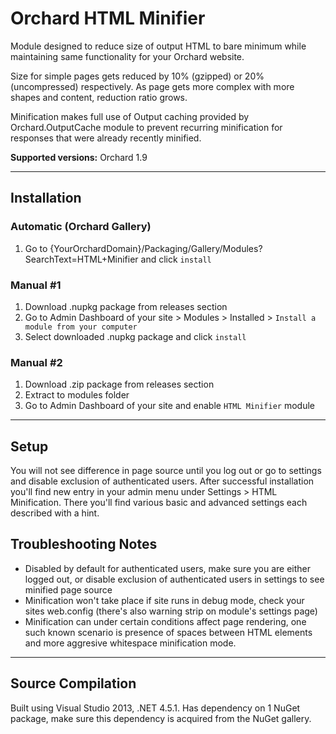 # Orchard HTML Minifier
Module designed to reduce size of output HTML to bare minimum while maintaining same functionality for your Orchard website.

Size for simple pages gets reduced by 10% (gzipped) or 20% (uncompressed) respectively. As page gets more complex with more shapes and content, reduction ratio grows.

Minification makes full use of Output caching provided by Orchard.OutputCache module to prevent recurring minification for responses that were already recently minified.

**Supported versions:** Orchard 1.9
___

## Installation
### Automatic (Orchard Gallery)
1. Go to {YourOrchardDomain}/Packaging/Gallery/Modules?SearchText=HTML+Minifier and click `install`

### Manual #1
1. Download .nupkg package from releases section
2. Go to Admin Dashboard of your site > Modules > Installed > `Install a module from your computer`
3. Select downloaded .nupkg package and click `install`

### Manual #2
1. Download .zip package from releases section
2. Extract to modules folder
3. Go to Admin Dashboard of your site and enable `HTML Minifier` module

___

## Setup
You will not see difference in page source until you log out or go to settings and disable exclusion of authenticated users.
After successful installation you'll find new entry in your admin menu under Settings > HTML Minification. There you'll find various basic and advanced settings each described with a hint.

## Troubleshooting Notes
- Disabled by default for authenticated users, make sure you are either logged out, or disable exclusion of authenticated users in settings to see minified page source
- Minification won't take place if site runs in debug mode, check your sites web.config (there's also warning strip on module's settings page)
- Minification can under certain conditions affect page rendering, one such known scenario is presence of spaces between HTML elements and more aggresive whitespace minification mode.

___

## Source Compilation
Built using Visual Studio 2013, .NET 4.5.1. Has dependency on 1 NuGet package, make sure this dependency is acquired from the NuGet gallery.
